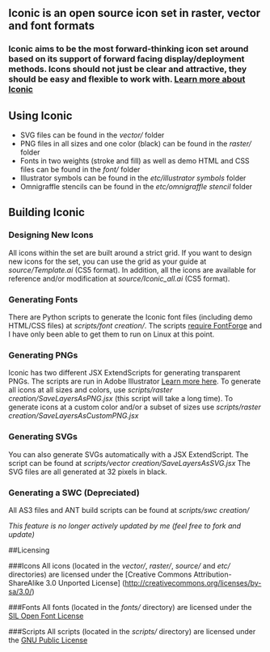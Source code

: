 ## Iconic is an open source icon set in raster, vector and font formats</h1>

### Iconic aims to be the most forward-thinking icon set around based on its support of forward facing display/deployment methods. Icons should not just be clear and attractive, they should be easy and flexible to work with. [Learn more about Iconic](http://somerandomdude.com/work/iconic/)

## Using Iconic

* SVG files can be found in the _vector/_ folder
* PNG files in all sizes and one color (black) can be found in the _raster/_ folder
* Fonts in two weights (stroke and fill) as well as demo HTML and CSS files can be found in the _font/_ folder
* Illustrator symbols can be found in the _etc/illustrator symbols_ folder
* Omnigraffle stencils can be found in the _etc/omnigraffle stencil_ folder

## Building Iconic

### Designing New Icons

All icons within the set are built around a strict grid. If you want to design new icons for the set, you can use the grid as your guide at _source/Template.ai_ (CS5 format). In addition, all the icons are available for reference and/or modification at _source/Iconic_all.ai_ (CS5 format).

### Generating Fonts

There are Python scripts to generate the Iconic font files (including demo HTML/CSS files) at _scripts/font creation/_. The scripts [require FontForge](http://fontforge.sourceforge.net/) and I have only been able to get them to run on Linux at this point.

### Generating PNGs

Iconic has two different JSX ExtendScripts for generating transparent PNGs. The scripts are run in Adobe Illustrator [Learn more here](http://help.adobe.com/en_US/illustrator/cs/using/WS714a382cdf7d304e7e07d0100196cbc5f-62a3a.html). To generate all icons at all sizes and colors, use _scripts/raster creation/SaveLayersAsPNG.jsx_ (this script will take a long time). To generate icons at a custom color and/or a subset of sizes use _scripts/raster creation/SaveLayersAsCustomPNG.jsx_

### Generating SVGs

You can also generate SVGs automatically with a JSX ExtendScript. The script can be found at _scripts/vector creation/SaveLayersAsSVG.jsx_ The SVG files are all generated at 32 pixels in black. 

### Generating a SWC (Depreciated)

All AS3 files and ANT build scripts can be found at  _scripts/swc creation/_

*This feature is no longer actively updated by me (feel free to fork and update)*

##Licensing 

###Icons
All icons (located in the _vector/_, _raster/_, _source/_ and _etc/_ directories) are licensed under the [Creative Commons Attribution-ShareAlike 3.0 Unported License] (http://creativecommons.org/licenses/by-sa/3.0/)

###Fonts
All fonts (located in the _fonts/_ directory) are licensed under the [SIL Open Font License](http://scripts.sil.org/cms/scripts/page.php?site_id=nrsi&id=OFL)

###Scripts
All scripts (located in the _scripts/_ directory) are licensed under the [GNU Public License](http://www.gnu.org/licenses/gpl.html)



